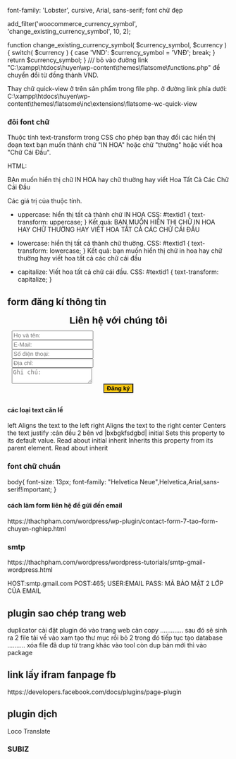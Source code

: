 font-family: 'Lobster', cursive, Arial, sans-serif;
font chữ đẹp 

add_filter('woocommerce_currency_symbol', 'change_existing_currency_symbol', 10, 2);
 
function change_existing_currency_symbol( $currency_symbol, $currency ) {
 switch( $currency ) {
 case 'VND': $currency_symbol = 'VNÐ'; break;
 }
 return $currency_symbol;
}   /// bỏ vào đường link    "C:\xampp\htdocs\huyen\wp-content\themes\flatsome\functions.php" để chuyển đổi từ đồng thành VND.


Thay chữ quick-view ở trên sản phẩm  trong file php. ở đường link phía dưới:
C:\xampp\htdocs\huyen\wp-content\themes\flatsome\inc\extensions\flatsome-wc-quick-view

<div>
<h3> đôi font chữ </h3>
Thuộc tính text-transform trong CSS cho phép bạn thay đổi các hiển thị đoạn text bạn muốn thành chữ "IN HOA" hoặc chữ "thường" hoặc viết hoa "Chữ Cái Đầu".

HTML:
<p id="textid1">BẠn muốn hiển thị chữ IN HOA hay chữ thường hay viết Hoa Tất Cả Các Chữ Cái Đầu</p> 

Các giá trị của thuộc tính.
 - uppercase: hiển thị tất cả thành chữ IN HOA
CSS:
#textid1 {
text-transform: uppercase;
}
Kết quả:
BẠN MUỐN HIỂN THỊ CHỮ IN HOA HAY CHỮ THƯỜNG HAY VIẾT HOA TẤT CẢ CÁC CHỮ CÁI ĐẦU

 - lowercase: hiển thị tất cả thành chữ thường.
CSS:
#textid1 {
text-transform: lowercase;
}
Kết quả:
bạn muốn hiển thị chữ in hoa hay chữ thường hay viết hoa tất cả các chữ cái đầu

 - capitalize: Viết hoa tất cả chữ cái đầu.
CSS:
#textid1 {
text-transform: capitalize;
}
</div>

<div class="form dang ki thong tin"><h2>form đăng kí thông tin </h2>
<div class="vc_column-inner "><div class="wpb_wrapper">
<div class="qodef-custom-font-holder" style="font-family: sans-serif;font-size: 22px;font-weight: 700;text-align: center;color: #000000" data-font-size="22">
	Liên hệ với chúng tôi</div>
	<div class="wpb_text_column wpb_content_element ">
		<div class="wpb_wrapper">
			            <div class="block_price login-devnet">
                <form action="" method="post" class="form_price">
                    <div style="display:none" class="notification_popup"></div>
                    <input type="hidden" class="goto" name="goto" value="">
                    <div class="block_rm">
                        <div class="group-from">
                            <input type="hidden" class="name_rm" name="name_rm" value="Liên hệ với chúng tôi 0đ">
                            <input type="hidden" class="price_rm" name="price_rm" value="0">
                            <input type="hidden" class="commission_rm" name="commission_rm" value="">
                            <input type="hidden" class="bonus_rm" name="bonus_rm" value="">
                            <div class="panel-default">
                                <div class="block-rm">
                                    <div class="rm-form-group">
                                        <input required="" type="text" name="fullname_rm" value="" placeholder="Họ và tên:" class="rm-form-control fullname_rm">
                                    </div>
                                    <div class="rm-form-group">
                                        <input required="" type="email" name="email_rm" value="" placeholder="E-Mail:" class="rm-form-control email_rm">
                                    </div>
                                    <div class="rm-form-group">
                                        <input required="" type="number" name="phone_rm" value="" placeholder="Số điện thoại:" class="rm-form-control phone_rm">
                                    </div>
                                    <div class="rm-form-group">
                                        <input required="" type="text" name="address_rm" value="" placeholder="Địa chỉ:" class="rm-form-control address_rm">
                                    </div>
                                    <div class="rm-form-group">
                                        <textarea type="text" name="note_rm" placeholder="Ghi chú:" class="rm-form-control note_rm"></textarea>
                                    </div>
                                </div>
                            </div>
                            <div class="order-btn">
                                <input type="submit" name="purchase_rm" value="Đăng ký" class="btn order-price order_btn">
                            </div>
                        </div>
                    </div>
                </form>
            </div>
            <style>
                .block_rm{padding: 10px}
                .order-price{background-color: #52b400; color: #ffffff;font-weight: 700;}
                .order-btn{text-align: center;}
                .btn.order-price.order_btn{ background-color: #f1c110;
                color: black; }
            </style>
</div></div>
</div>

<div>
	<h4> các loại text căn lề </h4>
	left	Aligns the text to the left	
right	Aligns the text to the right	
center	Centers the text	
justify	:cân đều 2 bên vd |bxbgkfsdgbd|	
initial	Sets this property to its default value. Read about initial	
inherit	Inherits this property from its parent element. Read about inherit	
</div>
<div>
	<h3> font chữ chuẩn</h3>
	body{
    font-size: 13px;
    font-family: "Helvetica Neue",Helvetica,Arial,sans-serif!important;
}
</div>

<h4> cách làm form liên hệ để gửi đến email </h4>
https://thachpham.com/wordpress/wp-plugin/contact-form-7-tao-form-chuyen-nghiep.html

<h3> smtp </h3>
https://thachpham.com/wordpress/wordpress-tutorials/smtp-gmail-wordpress.html

HOST:smtp.gmail.com
POST:465;
USER:EMAIL
PASS: MÃ BẢO MẬT 2 LỚP CỦA EMAIL

<h2> plugin sao chép trang web </h2>
duplicator
cài đặt plugin đó vào trang web càn copy
............. sau đó sẽ sinh ra 2 file tải về
vào xam tạo thư mục rồi bỏ 2 trong đó 
tiếp tục tạo database ..........
xóa file đã dup từ trang khác vào tool 
còn dup bản mới thì vào package

<h2> link lấy ifram fanpage fb</h2>
https://developers.facebook.com/docs/plugins/page-plugin


<h2> plugin dịch </h2>
Loco Translate
<h3> SUBIZ</h3>
